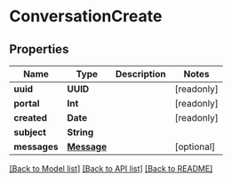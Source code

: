 # ConversationCreate

## Properties
Name | Type | Description | Notes
------------ | ------------- | ------------- | -------------
**uuid** | **UUID** |  | [readonly] 
**portal** | **Int** |  | [readonly] 
**created** | **Date** |  | [readonly] 
**subject** | **String** |  | 
**messages** | [**Message**](Message.md) |  | [optional] 

[[Back to Model list]](../README.md#documentation-for-models) [[Back to API list]](../README.md#documentation-for-api-endpoints) [[Back to README]](../README.md)


